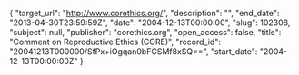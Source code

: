 {
  "target_url": "http://www.corethics.org/", 
  "description": "", 
  "end_date": "2013-04-30T23:59:59Z", 
  "date": "2004-12-13T00:00:00", 
  "slug": 102308, 
  "subject": null, 
  "publisher": "corethics.org", 
  "open_access": false, 
  "title": "Comment on Reproductive Ethics (CORE)", 
  "record_id": "20041213T000000/SfPx+iOgqan0bFCSMf8xSQ==", 
  "start_date": "2004-12-13T00:00:00Z"
}

